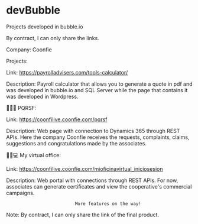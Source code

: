 # devBubble
Projects developed in bubble.io

By contract, I can only share the links.

Company: Coonfie

Projects:

  Link:                        https://payrolladvisers.com/tools-calculator/

  Description:                 Payroll calculator that allows you to generate a quote in pdf 
                               and was developed in bubble.io and SQL Server while the page 
                               that contains it was developed in Wordpress.


  📝✅💭 PQRSF:    
  
  Link:                        https://coonfilive.coonfie.com/pqrsf
  
  Description:                 Web page with connection to Dynamics 365 through REST APIs.
                               Here the company Coonfie receives the requests, complaints, claims,
                               suggestions and congratulations made by the associates.   

  📃✅💻 My virtual office:  
  
  Link:                       https://coonfilive.coonfie.com/mioficinavirtual_iniciosesion
  
  Description:                Web portal with connections through REST APIs.
                              For now, associates can generate certificates and view the 
                              cooperative's commercial campaigns.

                              More features on the way!
  
  
Note: By contract, I can only share the link of the final product.
